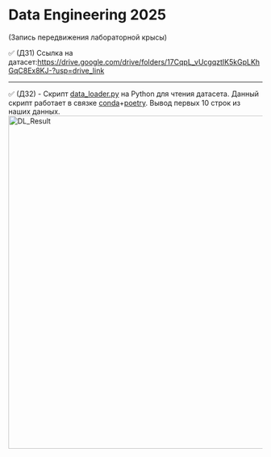 # **Data Engineering 2025**
(Запись передвижения лабораторной крысы)

 :white_check_mark: (ДЗ1) Ссылка на датасет:https://drive.google.com/drive/folders/17CqpL_vUcgqztIK5kGpLKhGqC8Ex8KJ-?usp=drive_link 
 ____
:white_check_mark: (ДЗ2) - Скрипт [data_loader.py](https://github.com/Staruslan/data-engineering-2025/blob/main/data_loader.py) на Python для чтения датасета.
Данный скрипт работает в связке [conda](https://docs.conda.io/projects/conda/en/stable/user-guide/tasks/manage-environments.html)+[poetry](https://python-poetry.org/docs/basic-usage/). 
Вывод первых 10 строк из наших данных.
<img width="1915" height="660" alt="DL_Result" src="https://github.com/user-attachments/assets/c13ed3d4-ef54-48a0-abe5-a72f1c5fa44d" />
